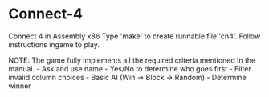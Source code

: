 # Connect-4
Connect 4 in Assembly x86
Type 'make' to create runnable file 'cn4'. 
Follow instructions ingame to play.

NOTE: The game fully implements all the required criteria mentioned in the manual.
	- Ask and use name
	- Yes/No to determine who goes first
	- Filter invalid column choices
	- Basic AI (Win -> Block -> Random)
	- Determine winner
